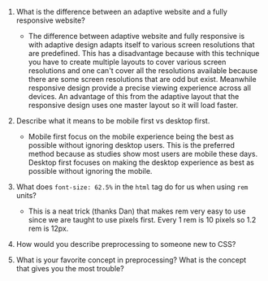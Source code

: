 1. What is the difference between an adaptive website and a fully responsive website?

    * The difference between adaptive website and fully responsive is with adaptive design adapts itself to various screen resolutions that are predefined. This has a disadvantage because with this technique you have to create multiple layouts to cover various screen resolutions and one can't cover all the resolutions available because there are some screen resolutions that are odd but exist. Meanwhile responsive design provide a precise viewing experience across all devices. An advantage of this from the adaptive layout that the responsive design uses one master layout so it will load faster. 

2. Describe what it means to be mobile first vs desktop first.

    * Mobile first focus on the mobile experience being the best as possible without ignoring desktop users. This is the preferred method because as studies show most users are mobile these days. Desktop first focuses on making the desktop experience as best as possible without ignoring the mobile.

3. What does `font-size: 62.5%` in the `html` tag do for us when using `rem` units?

    * This is a neat trick (thanks Dan) that makes rem very easy to use since we are taught to use pixels first. Every 1 rem is 10 pixels so 1.2 rem is 12px. 

4. How would you describe preprocessing to someone new to CSS?

5. What is your favorite concept in preprocessing?  What is the concept that gives you the most trouble? 